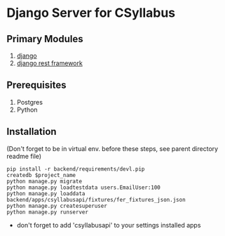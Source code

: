 # Django Server for CSyllabus

## Primary Modules
1. [django](https://www.djangoproject.com/)
1. [django rest framework](http://www.django-rest-framework.org/)

## Prerequisites
1. Postgres
1. Python

## Installation
(Don't forget to be in virtual env. before these steps, see parent directory readme file)
```
pip install -r backend/requirements/devl.pip
createdb $project_name
python manage.py migrate
python manage.py loadtestdata users.EmailUser:100
python manage.py loaddata backend/apps/csyllabusapi/fixtures/fer_fixtures_json.json
python manage.py createsuperuser
python manage.py runserver
```
+ don't forget to add 'csyllabusapi' to your settings installed apps
